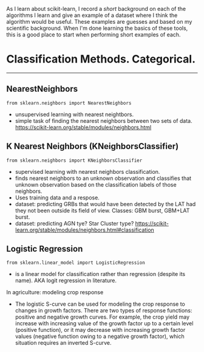 As I learn about scikit-learn, I record a *short* background on each of the algorithms I learn and give an example of a dataset where I think the algorithm would be useful. These examples are guesses and based on my scientific background. When I'm done learning the basics of these tools, this is a good place to start when performing short examples of each. 


# Classification Methods. Categorical.
---

## NearestNeighbors
`from sklearn.neighbors import NearestNeighbors`
* unsupervised learning with nearest neightbors. 
* simple task of finding the nearest neighbors between two sets of data.
https://scikit-learn.org/stable/modules/neighbors.html


## K Nearest Neighbors (KNeighborsClassifier)
`from sklearn.neighbors import KNeighborsClassifier`
* supervised learning with nearest neighbors classification. 
* finds nearest neighbors to an unknown observation and classifies that unknown observation based on the classification labels of those neighbors. 
* Uses training data and a respose.
* dataset: predicting GRBs that would have been detected by the LAT had they not been outside its field of view. Classes: GBM burst, GBM+LAT burst. 
* dataset: predicting AGN tye?  Star Cluster type?
https://scikit-learn.org/stable/modules/neighbors.html#classification

## Logistic Regression
`from sklearn.linear_model import LogisticRegression`
* is a linear model for classification rather than regression (despite its name). AKA logit regression in literature. 

In agriculture: modeling crop response
* The logistic S-curve can be used for modeling the crop response to changes in growth factors. There are two types of response functions: positive and negative growth curves. For example, the crop yield may increase with increasing value of the growth factor up to a certain level (positive function), or it may decrease with increasing growth factor values (negative function owing to a negative growth factor), which situation requires an inverted S-curve.



